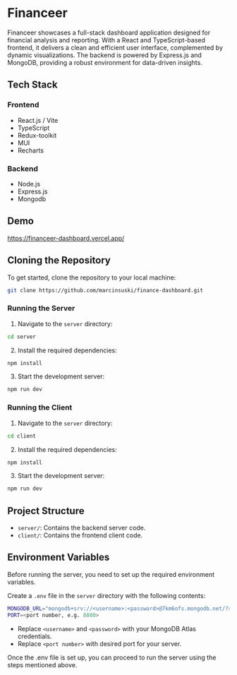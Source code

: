 # Financeer

Financeer showcases a full-stack dashboard application designed for financial analysis and reporting. With a React and TypeScript-based frontend, it delivers a clean and efficient user interface, complemented by dynamic visualizations. The backend is powered by Express.js and MongoDB, providing a robust environment for data-driven insights.

## Tech Stack

### Frontend

- React.js / Vite
- TypeScript
- Redux-toolkit
- MUI
- Recharts

### Backend

- Node.js
- Express.js
- Mongodb

## Demo

<https://financeer-dashboard.vercel.app/>

## Cloning the Repository

To get started, clone the repository to your local machine:

```bash
git clone https://github.com/marcinsuski/finance-dashboard.git
```

### Running the Server

1. Navigate to the `server` directory:

```bash
cd server
```

2. Install the required dependencies:

```bash
npm install
```

3. Start the development server:

```bash
npm run dev
```

### Running the Client

1. Navigate to the `server` directory:

```bash
cd client
```

2. Install the required dependencies:

```bash
npm install
```

3. Start the development server:

```bash
npm run dev
```

## Project Structure

- `server/`: Contains the backend server code.
- `client/`: Contains the frontend client code.

## Environment Variables

Before running the server, you need to set up the required environment variables.

Create a `.env` file in the `server` directory with the following contents:

```bash
MONGODB_URL="mongodb+srv://<username>:<password>@7km6ofs.mongodb.net/?retryWrites=true&w=majority"
PORT=<port number, e.g. 8080>
```

- Replace `<username>` and `<password>` with your MongoDB Atlas credentials.
- Replace `<port number>` with desired port for your server.

Once the .env file is set up, you can proceed to run the server using the steps mentioned above.
